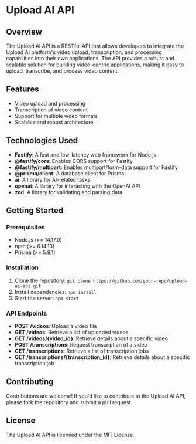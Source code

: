 # **Upload AI API**

## **Overview**

The Upload AI API is a RESTful API that allows developers to integrate the Upload AI platform's video upload, transcription, and processing capabilities into their own applications. The API provides a robust and scalable solution for building video-centric applications, making it easy to upload, transcribe, and process video content.

## **Features**

- Video upload and processing
- Transcription of video content
- Support for multiple video formats
- Scalable and robust architecture

## **Technologies Used**

- **Fastify**: A fast and low-latency web framework for Node.js
- **@fastify/cors**: Enables CORS support for Fastify
- **@fastify/multipart**: Enables multipart/form-data support for Fastify
- **@prisma/client**: A database client for Prisma
- **ai**: A library for AI-related tasks
- **openai**: A library for interacting with the OpenAI API
- **zod**: A library for validating and parsing data

## **Getting Started**

### Prerequisites

- Node.js (>= 14.17.0)
- npm (>= 6.14.13)
- Prisma (>= 5.9.1)

### Installation

1. Clone the repository: `git clone https://github.com/your-repo/upload-ai-api.git`
2. Install dependencies: `npm install`
3. Start the server: `npm start`

### API Endpoints

- **POST /videos**: Upload a video file
- **GET /videos**: Retrieve a list of uploaded videos
- **GET /videos/{video_id}**: Retrieve details about a specific video
- **POST /transcriptions**: Request transcription of a video
- **GET /transcriptions**: Retrieve a list of transcription jobs
- **GET /transcriptions/{transcription_id}**: Retrieve details about a specific transcription job

## **Contributing**

Contributions are welcome! If you'd like to contribute to the Upload AI API, please fork the repository and submit a pull request.

## **License**

The Upload AI API is licensed under the MIT License.
